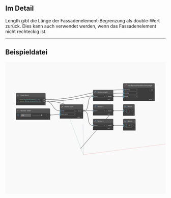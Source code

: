 ## Im Detail
Length gibt die Länge der Fassadenelement-Begrenzung als double-Wert zurück. Dies kann auch verwendet werden, wenn das Fassadenelement nicht rechteckig ist.
___
## Beispieldatei

![Length](./Autodesk.DesignScript.Geometry.Vector.Length_img.jpg)

